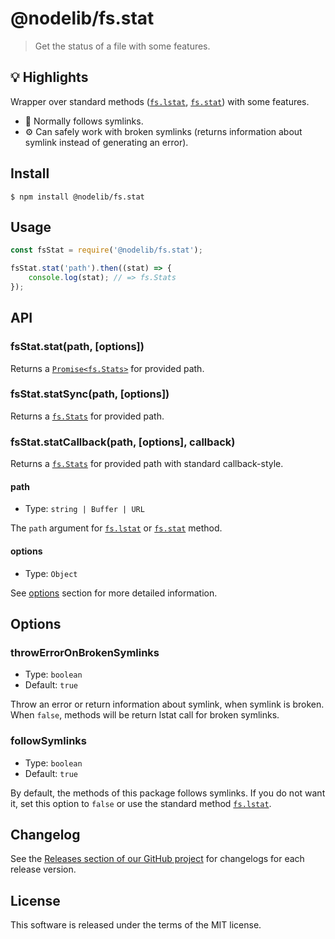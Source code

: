 # @nodelib/fs.stat

> Get the status of a file with some features.

## :bulb: Highlights

Wrapper over standard methods ([`fs.lstat`](https://nodejs.org/dist/latest/docs/api/fs.html#fs_fs_lstat_path_callback), [`fs.stat`](https://nodejs.org/dist/latest/docs/api/fs.html#fs_fs_stat_path_callback)) with some features.

  * :beginner: Normally follows symlinks.
  * :gear: Can safely work with broken symlinks (returns information about symlink instead of generating an error).

## Install

```
$ npm install @nodelib/fs.stat
```

## Usage

```js
const fsStat = require('@nodelib/fs.stat');

fsStat.stat('path').then((stat) => {
    console.log(stat); // => fs.Stats
});
```

## API

### fsStat.stat(path, [options])

Returns a [`Promise<fs.Stats>`](https://nodejs.org/dist/latest/docs/api/fs.html#fs_class_fs_stats) for provided path.

### fsStat.statSync(path, [options])

Returns a [`fs.Stats`](https://nodejs.org/dist/latest/docs/api/fs.html#fs_class_fs_stats) for provided path.

### fsStat.statCallback(path, [options], callback)

Returns a [`fs.Stats`](https://nodejs.org/dist/latest/docs/api/fs.html#fs_class_fs_stats) for provided path with standard callback-style.

#### path

  * Type: `string | Buffer | URL`

The `path` argument for [`fs.lstat`](https://nodejs.org/dist/latest/docs/api/fs.html#fs_fs_lstat_path_callback) or [`fs.stat`](https://nodejs.org/dist/latest/docs/api/fs.html#fs_fs_stat_path_callback) method.

#### options

  * Type: `Object`

See [options](#options-1) section for more detailed information.

## Options

### throwErrorOnBrokenSymlinks

  * Type: `boolean`
  * Default: `true`

Throw an error or return information about symlink, when symlink is broken. When `false`, methods will be return lstat call for broken symlinks.

### followSymlinks

  * Type: `boolean`
  * Default: `true`

By default, the methods of this package follows symlinks. If you do not want it, set this option to `false` or use the standard method [`fs.lstat`](https://nodejs.org/dist/latest/docs/api/fs.html#fs_fs_lstat_path_callback).

## Changelog

See the [Releases section of our GitHub project](https://github.com/nodelib/nodelib/releases) for changelogs for each release version.

## License

This software is released under the terms of the MIT license.

